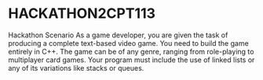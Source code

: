 # HACKATHON2CPT113
Hackathon Scenario As a game developer, you are given the task of producing a complete text-based video game. You need to build the game entirely in C++. The game can be of any genre, ranging from role-playing to multiplayer card games. Your program must include the use of linked lists or any of its variations like stacks or queues.
